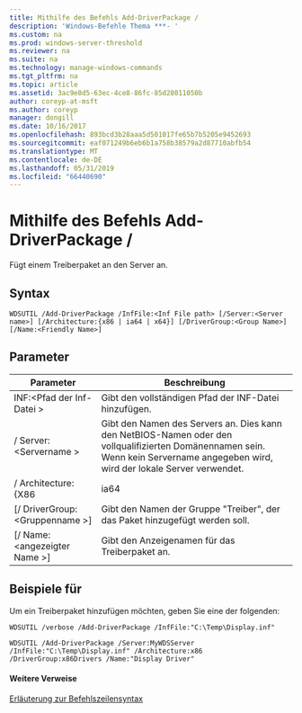 ```yaml
---
title: Mithilfe des Befehls Add-DriverPackage /
description: 'Windows-Befehle Thema ***- '
ms.custom: na
ms.prod: windows-server-threshold
ms.reviewer: na
ms.suite: na
ms.technology: manage-windows-commands
ms.tgt_pltfrm: na
ms.topic: article
ms.assetid: 3ac9e8d5-63ec-4ce8-86fc-85d28011050b
author: coreyp-at-msft
ms.author: coreyp
manager: dongill
ms.date: 10/16/2017
ms.openlocfilehash: 893bcd3b28aaa5d501017fe65b7b5205e9452693
ms.sourcegitcommit: eaf071249b6eb6b1a758b38579a2d87710abfb54
ms.translationtype: MT
ms.contentlocale: de-DE
ms.lasthandoff: 05/31/2019
ms.locfileid: "66440690"
---
```

# <a name="using-the-add-driverpackage-command"></a>Mithilfe des Befehls Add-DriverPackage /



Fügt einem Treiberpaket an den Server an.

## <a name="syntax"></a>Syntax

```
WDSUTIL /Add-DriverPackage /InfFile:<Inf File path> [/Server:<Server name>] [/Architecture:{x86 | ia64 | x64}] [/DriverGroup:<Group Name>] [/Name:<Friendly Name>]
```

## <a name="parameters"></a>Parameter

|          Parameter           |                                                              Beschreibung                                                              |
|------------------------------|---------------------------------------------------------------------------------------------------------------------------------------|
|   INF:\<Pfad der Inf-Datei >   |                                           Gibt den vollständigen Pfad der INF-Datei hinzufügen.                                            |
|    / Server:\<Servername >    | Gibt den Namen des Servers an. Dies kann den NetBIOS-Namen oder den vollqualifizierten Domänennamen sein. Wenn kein Servername angegeben wird, wird der lokale Server verwendet. |
|      / Architecture: {X86      |                                                                 ia64                                                                  |
| [/ DriverGroup:\<Gruppenname >] |                             Gibt den Namen der Gruppe "Treiber", der das Paket hinzugefügt werden soll.                              |
|   [/ Name:\<angezeigter Name >]   |                                           Gibt den Anzeigenamen für das Treiberpaket an.                                            |

## <a name="BKMK_examples"></a>Beispiele für

Um ein Treiberpaket hinzufügen möchten, geben Sie eine der folgenden:
```
WDSUTIL /verbose /Add-DriverPackage /InfFile:"C:\Temp\Display.inf"
```
```
WDSUTIL /Add-DriverPackage /Server:MyWDSServer /InfFile:"C:\Temp\Display.inf" /Architecture:x86 /DriverGroup:x86Drivers /Name:"Display Driver"
```

#### <a name="additional-references"></a>Weitere Verweise

[Erläuterung zur Befehlszeilensyntax](command-line-syntax-key.md)

